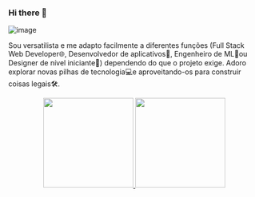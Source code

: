 ### Hi there 👋
![image](https://user-images.githubusercontent.com/93448139/194719069-e75e6b43-2b31-4d9e-842e-18ace074d9ee.png)

Sou versatilista e me adapto facilmente a diferentes funções (Full Stack Web Developer🌐, Desenvolvedor de aplicativos📱, Engenheiro de ML🤖ou Designer de nível iniciante🎨) dependendo do que o projeto exige. Adoro explorar novas pilhas de tecnologia💻e aproveitando-os para construir coisas legais🛠️.

<div align="center">
  <a href="https://github.com/rafaballerini">
  <img height="180em" src="https://github-readme-stats.vercel.app/api?username=rafaballerini&show_icons=true&theme=dracula&include_all_commits=true&count_private=true"/>
  <img height="180em" src="https://github-readme-stats.vercel.app/api/top-langs/?username=rafaballerini&layout=compact&langs_count=7&theme=dracula"/>
</div>

<!--
**manzano-pje/manzano-pje** is a ✨ _special_ ✨ repository because its `README.md` (this file) appears on your GitHub profile.


Here are some ideas to get you started:

- 🔭 I’m currently working on ...
- 🌱 I’m currently learning ...
- 👯 I’m looking to collaborate on ...
- 🤔 I’m looking for help with ...
- 💬 Ask me about ...
- 📫 How to reach me: ...
- 😄 Pronouns: ...
- ⚡ Fun fact: ...
-->
